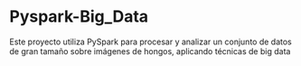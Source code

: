# Pyspark-Big_Data
Este proyecto utiliza PySpark para procesar y analizar un conjunto de datos de gran tamaño sobre imágenes de hongos, aplicando técnicas de big data
